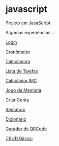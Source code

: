 # javascript
 Projeto em JavaScript

Algumas experiências...

<a href="https://liarasampaio.github.io/javascript/pagina/loguin.html">Login</a>

<a href="https://liarasampaio.github.io/javascript/cronometro/cronometro.html">Cronômetro</a>

<a href="https://liarasampaio.github.io/javascript/calcu/index.html">Calculadora</a>

<a href="https://liarasampaio.github.io/javascript/tarefas/lista.html">Lista de Tarefas</a>

<a href="https://liarasampaio.github.io/javascript/imc/calculo.html">Calculador IMC</a>

<a href="https://liarasampaio.github.io/javascript/jogo/jg.html">Jogo da Memória</a>

<a href="https://liarasampaio.github.io/javascript/criar/pagina.html">Criar Conta</a>

<a href="https://liarasampaio.github.io/javascript/semaforo/sinal.html">Semáforo</a>

<a href="https://liarasampaio.github.io/javascript/dicionario/dici.html">Dicionário</a>

<a href="https://liarasampaio.github.io/javascript/qrcode/qrcode.html">Gerador de QRCode</a>

<a href="https://liarasampaio.github.io/javascript/crud-1/crud.html">CRUD Básico</a>

